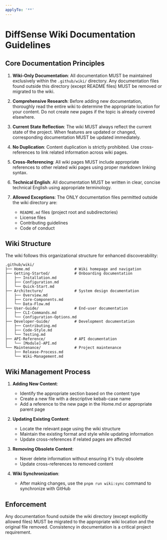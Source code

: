 ```yaml
---
applyTo: '**'
---
```

# DiffSense Wiki Documentation Guidelines

## Core Documentation Principles

1. **Wiki-Only Documentation**: All documentation MUST be maintained exclusively within the `.github/wiki/` directory. Any documentation files found outside this directory (except README files) MUST be removed or migrated to the wiki.

2. **Comprehensive Research**: Before adding new documentation, thoroughly read the entire wiki to determine the appropriate location for your content. Do not create new pages if the topic is already covered elsewhere.

3. **Current State Reflection**: The wiki MUST always reflect the current state of the project. When features are updated or changed, corresponding documentation MUST be updated immediately.

4. **No Duplication**: Content duplication is strictly prohibited. Use cross-references to link related information across wiki pages.

5. **Cross-Referencing**: All wiki pages MUST include appropriate references to other related wiki pages using proper markdown linking syntax.

6. **Technical English**: All documentation MUST be written in clear, concise technical English using appropriate terminology.

7. **Allowed Exceptions**: The ONLY documentation files permitted outside the wiki directory are:
   - `README.md` files (project root and subdirectories)
   - License files
   - Contributing guidelines
   - Code of conduct

## Wiki Structure

The wiki follows this organizational structure for enhanced discoverability:

```
.github/wiki/
├── Home.md                    # Wiki homepage and navigation
├── Getting-Started/           # Onboarding documentation
│   ├── Installation.md
│   ├── Configuration.md
│   └── Quick-Start.md
├── Architecture/              # System design documentation
│   ├── Overview.md
│   ├── Core-Components.md
│   └── Data-Flow.md
├── User-Guide/                # End-user documentation
│   ├── CLI-Commands.md
│   └── Configuration-Options.md
├── Developer-Guide/           # Development documentation
│   ├── Contributing.md
│   ├── Code-Style.md
│   └── Testing.md
├── API-Reference/             # API documentation
│   └── [Module]-API.md
└── Maintenance/               # Project maintenance
    ├── Release-Process.md
    └── Wiki-Management.md
```

## Wiki Management Process

1. **Adding New Content**:
   - Identify the appropriate section based on the content type
   - Create a new file with a descriptive kebab-case name
   - Add a reference to the new page in the Home.md or appropriate parent page

2. **Updating Existing Content**:
   - Locate the relevant page using the wiki structure
   - Maintain the existing format and style while updating information
   - Update cross-references if related pages are affected

3. **Removing Obsolete Content**:
   - Never delete information without ensuring it's truly obsolete
   - Update cross-references to removed content

4. **Wiki Synchronization**:
   - After making changes, use the `pnpm run wiki:sync` command to synchronize with GitHub

## Enforcement

Any documentation found outside the wiki directory (except explicitly allowed files) MUST be migrated to the appropriate wiki location and the original file removed. Consistency in documentation is a critical project requirement.
